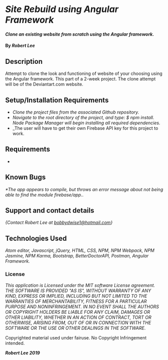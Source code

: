 # _Site Rebuild using Angular Framework_

#### _Clone an existing website from scratch using the Angular framework._

#### By _**Robert Lee**_

## Description

Attempt to clone the look and functioning of website of your choosing using the Angular framework.  This part of a 2-week project.  The clone attempt will be of the Deviantart.com website.

## Setup/Installation Requirements

* _Clone the project files from the associated Github repository._
* _Navigate to the root directory of the project, and type: $ npm install.  Node Package Manager will begin installing all required dependencies._
* _The user will have to get their own Firebase API key for this project to work.  

## Requirements

*
## Known Bugs

_*The app appears to compile, but throws an error message about not being able to find the module firebase/app.._

## Support and contact details

_{Contact Robert Lee at bobbydwise1@hotmail.com}_

## Technologies Used

_Atom editor, Javascript, jQuery, HTML, CSS, NPM, NPM Webpack, NPM Jasmine, NPM Karma, Bootstrap, BetterDoctorAPI, Postman, Angular Framework._

### License

*This application is Licensed under the MIT software License agreement. THE SOFTWARE IS PROVIDED "AS IS", WITHOUT WARRANTY OF ANY KIND, EXPRESS OR IMPLIED, INCLUDING BUT NOT LIMITED TO THE WARRANTIES OF MERCHANTABILITY, FITNESS FOR A PARTICULAR PURPOSE AND NONINFRINGEMENT. IN NO EVENT SHALL THE AUTHORS OR COPYRIGHT HOLDERS BE LIABLE FOR ANY CLAIM, DAMAGES OR OTHER LIABILITY, WHETHER IN AN ACTION OF CONTRACT, TORT OR OTHERWISE, ARISING FROM, OUT OF OR IN CONNECTION WITH THE SOFTWARE OR THE USE OR OTHER DEALINGS IN THE SOFTWARE.*

Copyrighted material used under fairuse.  No Copyright Infringement intended.

**_Robert Lee 2019_**
